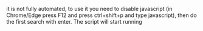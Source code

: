 it is not fully automated, to use it you need to disable javascript (in Chrome/Edge press F12 and press ctrl+shift+p and type javascript), then do the first search with enter. The script will start running
